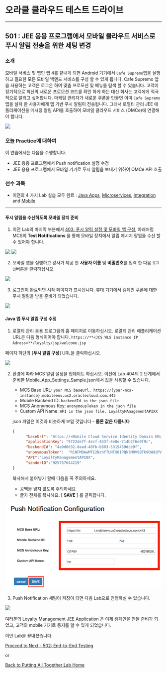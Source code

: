 # 오라클 클라우드 테스트 드라이브 #
-----
## 501 : JEE 응용 프로그램에서 모바일 클라우드 서비스로 푸시 알림 전송을 위한 세팅 변경 ##


### 소개 ###
 모바일 서비스 및 앱인 랩 4를 끝내게 되면 Android 기기에서 `Cafe Supremo`앱을 실행하고 필요한 모든 모바일 백엔드 서비스를 구성 할 수 있게 됩니다. Cafe Supremo 앱을 사용하는 고객은 로그온 하여 맞춤 프로모션 및 메뉴를 탐색 할 수 있습니다. 
고객이 정기적으로 최신의 새로운 프로모션 코드를 확인 하게 하는 대신 회사는 고객에게 적극적으로 알리고 싶어합니다. 마케팅 관리자가 새로운 쿠폰을 만들면 이미 `Cafe Supremo`앱을 설치 한 사용자에게 앱 기반 푸시 알림이 전송됩니다. 그래서 로열티 관리 JEE 애플리케이션을 메시징 알림 API를 호출하여 모바일 클라우드 서비스 (OMCe)에 연결해야 합니다. 

![](images/501/final.scope.work.png)


### 오늘 Practice에 대하여 ###
이 연습에서는 다음을 수행합니다. 
- JEE 응용 프로그램에서 Push notification 설정 수정
- JEE 응용 프로그램에서 모바일 기기로 푸시 알림을 보내기 위하여 OMCe API 호출

### 선수 과목 ###

+ 이전의 4 가지 Lab 실습 모두 완료 : [Java Apps](../Java%20Apps/README.md), [Microservices](../Microservices/README.md), [Integration](../Integrations/README.md) and [Mobile](Mobile%20Service%20and%20App/README.md) 


----


#### 푸시 알림을 수신하도록 모바일 장치 준비 

1. 이전 Lab의 마지막 부분에서 [403: 푸시 알림 설정 및 모바일 앱 구성](../Mobile%20Service%20and%20App/403-MobileLab.md), 아래처럼 MCS의 **Test Notifications** 을 통해 모바일 장치에서 알림 메시지 팝업을 수신 할 수 있어야 합니다.

![](../common/images/mobile/401-MCS_Notification_Result.png)
![](../common/images/mobile/401-MobileApp_Notification_Result.png)


2. 모바일 앱을 실행하고 강사가 제공 한 **사용자 이름** 및 **비밀번호**를 입력 한 다음 `로그인`버튼을 클릭하십시오. 

![](images/501/09.mobile.login.png)


3. 로그인이 완료되면 시작 페이지가 표시됩니다. 휴대 기기에서 캠페인 쿠폰에 대한 푸시 알림을 받을 준비가 되었습니다. 

![](images/501/10.mobile.welcome.png)


#### Java 앱 푸시 알림 구성 수정 

1. 로열티 관리 응용 프로그램의 홈 페이지로 이동하십시오. 로열티 관리 애플리케이션 URL은 다음 형식이어야 합니다.
`https://**<JCS WLS instance IP Adress>**/loyalty/jsp/welcome.jsp`

페이지 하단의 [**푸시 알림 구성**] URL을 클릭하십시오. 

![](images/501/101.javaapp.png)


2. 환경에 따라 MCS 알림 설정을 업데이트 하십시오. 이전에 Lab 404의 2 단계에서 준비한 Mobile_App_Settings_Sample.json에서 값을 사용할 수 있습니다. 
    - MCS Base URL: `your MCS baseUrl, https://{your-mcs-instance}.mobileenv.us2.oraclecloud.com:443`
    - Mobile Backend ID: `backendId in the json file`    
    - MCS Anonymous Key: `anonymousToken in the json file`    
    - Custom API Name: `API in the json file, LoyaltyMAnagementAPIXX`  

    json 파일은 이것과 비슷하게 보일 것입니다 - **물론 값은 다릅니다**
    ```json
    {
          "baseUrl": "https://<Mobile Cloud Service Identity Domain URL>.<Ientity Server>.oraclecloud.com:443",
          "applicationKey": "9722de7f-4ecf-443f-8e0e-714b2f6e0f9c",
          "backendId": "4a9d0d32-8aad-48fb-b803-5315459dce9f",
          "anonymousToken":  "R1NFMDAwMTE2NzhfTUNTX01PQklMRV9BTk9OWU1PVVNfQVBQSUQ6Smk3cXBld3lrczlfbmI=",
          "API":"LoyaltyManagementAPI0X",
          "senderID":"925757644219"
    }
    ```

    복사해서 붙여넣기 할때 다음을 꼭 주의하세요.
      - 공백을 넣지 않도록 주의하세요
      - 글자 전체를 복사헤요.
  [ **SAVE** ] 를 클릭합니다.

![](images/501/102.push.png)

3. Push Notification 세팅이 저장이 되면 다음 Lab으로 진행하실 수 있습니다.

![](images/501/103.save.png)


여러분의 Loyalty Management JEE Application 은 이제 캠페인을 만들 준비가 되었고, 고객의 mobile 기기로 통지를 할 수 있게 되었습니다.

이번 Lab을 끝내셨습니다.

[Procced to Next - 502: End-to-End Testing](502-PuttingAllTogetherLab.md)

or

[Back to Putting All Together Lab Home](README.md)

